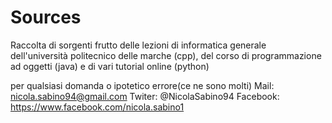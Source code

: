 # Sources
Raccolta di sorgenti frutto delle lezioni di informatica generale dell'università politecnico delle marche (cpp), del corso di programmazione ad oggetti (java) e di vari tutorial online (python)

per qualsiasi domanda o ipotetico errore(ce ne sono molti) 
Mail: nicola.sabino94@gmail.com
Twiter: @NicolaSabino94
Facebook: https://www.facebook.com/nicola.sabino1
